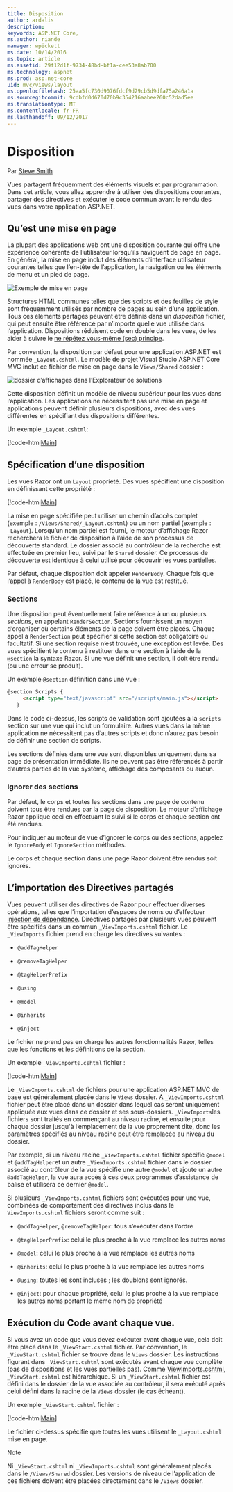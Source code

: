 ```yaml
---
title: Disposition
author: ardalis
description: 
keywords: ASP.NET Core,
ms.author: riande
manager: wpickett
ms.date: 10/14/2016
ms.topic: article
ms.assetid: 29f12d1f-9734-48bd-bf1a-cee53a8ab700
ms.technology: aspnet
ms.prod: asp.net-core
uid: mvc/views/layout
ms.openlocfilehash: 25aa5fc730d9076fdcf9d29cb5d9dfa75a246a1a
ms.sourcegitcommit: 9cdbfd0d670d70b9c354216aabee260c52dad5ee
ms.translationtype: MT
ms.contentlocale: fr-FR
ms.lasthandoff: 09/12/2017
---
```

# <a name="layout"></a>Disposition

Par [Steve Smith](https://ardalis.com/)

Vues partagent fréquemment des éléments visuels et par programmation. Dans cet article, vous allez apprendre à utiliser des dispositions courantes, partager des directives et exécuter le code commun avant le rendu des vues dans votre application ASP.NET.

## <a name="what-is-a-layout"></a>Qu’est une mise en page

La plupart des applications web ont une disposition courante qui offre une expérience cohérente de l’utilisateur lorsqu’ils naviguent de page en page. En général, la mise en page inclut des éléments d’interface utilisateur courantes telles que l’en-tête de l’application, la navigation ou les éléments de menu et un pied de page.

![Exemple de mise en page](layout/_static/page-layout.png)

Structures HTML communes telles que des scripts et des feuilles de style sont fréquemment utilisés par nombre de pages au sein d’une application. Tous ces éléments partagés peuvent être définis dans un *disposition* fichier, qui peut ensuite être référencé par n’importe quelle vue utilisée dans l’application. Dispositions réduisent code en double dans les vues, de les aider à suivre le [ne répétez vous-même (sec) principe](http://deviq.com/don-t-repeat-yourself/).

Par convention, la disposition par défaut pour une application ASP.NET est nommée `_Layout.cshtml`. Le modèle de projet Visual Studio ASP.NET Core MVC inclut ce fichier de mise en page dans le `Views/Shared` dossier :

![dossier d’affichages dans l’Explorateur de solutions](layout/_static/web-project-views.png)

Cette disposition définit un modèle de niveau supérieur pour les vues dans l’application. Les applications ne nécessitent pas une mise en page et applications peuvent définir plusieurs dispositions, avec des vues différentes en spécifiant des dispositions différentes.

Un exemple `_Layout.cshtml`:

[!code-html[Main](../../common/samples/WebApplication1/Views/Shared/_Layout.cshtml?highlight=42,66)]

## <a name="specifying-a-layout"></a>Spécification d’une disposition

Les vues Razor ont un `Layout` propriété. Des vues spécifient une disposition en définissant cette propriété :

[!code-html[Main](../../common/samples/WebApplication1/Views/_ViewStart.cshtml?highlight=2)]

La mise en page spécifiée peut utiliser un chemin d’accès complet (exemple : `/Views/Shared/_Layout.cshtml`) ou un nom partiel (exemple : `_Layout`). Lorsqu’un nom partiel est fourni, le moteur d’affichage Razor recherchera le fichier de disposition à l’aide de son processus de découverte standard. Le dossier associé au contrôleur de la recherche est effectuée en premier lieu, suivi par le `Shared` dossier. Ce processus de découverte est identique à celui utilisé pour découvrir les [vues partielles](partial.md).

Par défaut, chaque disposition doit appeler `RenderBody`. Chaque fois que l’appel à `RenderBody` est placé, le contenu de la vue est restitué.

<a name=layout-sections-label></a>

### <a name="sections"></a>Sections

Une disposition peut éventuellement faire référence à un ou plusieurs *sections*, en appelant `RenderSection`. Sections fournissent un moyen d’organiser où certains éléments de la page doivent être placés. Chaque appel à `RenderSection` peut spécifier si cette section est obligatoire ou facultatif. Si une section requise n’est trouvée, une exception est levée. Des vues spécifient le contenu à restituer dans une section à l’aide de la `@section` la syntaxe Razor. Si une vue définit une section, il doit être rendu (ou une erreur se produit).

Un exemple `@section` définition dans une vue :

```html
@section Scripts {
     <script type="text/javascript" src="/scripts/main.js"></script>
   }
   ```

Dans le code ci-dessus, les scripts de validation sont ajoutées à la `scripts` section sur une vue qui inclut un formulaire. Autres vues dans la même application ne nécessitent pas d’autres scripts et donc n’aurez pas besoin de définir une section de scripts.

Les sections définies dans une vue sont disponibles uniquement dans sa page de présentation immédiate. Ils ne peuvent pas être référencés à partir d’autres parties de la vue système, affichage des composants ou aucun.

### <a name="ignoring-sections"></a>Ignorer des sections

Par défaut, le corps et toutes les sections dans une page de contenu doivent tous être rendues par la page de disposition. Le moteur d’affichage Razor applique ceci en effectuant le suivi si le corps et chaque section ont été rendues.

Pour indiquer au moteur de vue d’ignorer le corps ou des sections, appelez le `IgnoreBody` et `IgnoreSection` méthodes.

Le corps et chaque section dans une page Razor doivent être rendus soit ignorés.

<a name=viewimports></a>

## <a name="importing-shared-directives"></a>L’importation des Directives partagés

Vues peuvent utiliser des directives de Razor pour effectuer diverses opérations, telles que l’importation d’espaces de noms ou d’effectuer [injection de dépendance](dependency-injection.md). Directives partagés par plusieurs vues peuvent être spécifiés dans un commun `_ViewImports.cshtml` fichier. Le `_ViewImports` fichier prend en charge les directives suivantes :

* `@addTagHelper`

* `@removeTagHelper`

* `@tagHelperPrefix`

* `@using`

* `@model`

* `@inherits`

* `@inject`

Le fichier ne prend pas en charge les autres fonctionnalités Razor, telles que les fonctions et les définitions de la section.

Un exemple `_ViewImports.cshtml` fichier :

[!code-html[Main](../../common/samples/WebApplication1/Views/_ViewImports.cshtml)]

Le `_ViewImports.cshtml` de fichiers pour une application ASP.NET MVC de base est généralement placée dans le `Views` dossier. A `_ViewImports.cshtml` fichier peut être placé dans un dossier dans lequel cas seront uniquement appliquée aux vues dans ce dossier et ses sous-dossiers. `_ViewImports`les fichiers sont traités en commençant au niveau racine, et ensuite pour chaque dossier jusqu'à l’emplacement de la vue proprement dite, donc les paramètres spécifiés au niveau racine peut être remplacée au niveau du dossier.

Par exemple, si un niveau racine `_ViewImports.cshtml` fichier spécifie `@model` et `@addTagHelper`et un autre `_ViewImports.cshtml` fichier dans le dossier associé au contrôleur de la vue spécifie une autre `@model` et ajoute un autre `@addTagHelper`, la vue aura accès à ces deux programmes d’assistance de balise et utilisera ce dernier `@model`.

Si plusieurs `_ViewImports.cshtml` fichiers sont exécutées pour une vue, combinées de comportement des directives inclus dans le `ViewImports.cshtml` fichiers seront comme suit :

* `@addTagHelper`, `@removeTagHelper`: tous s’exécuter dans l’ordre

* `@tagHelperPrefix`: celui le plus proche à la vue remplace les autres noms

* `@model`: celui le plus proche à la vue remplace les autres noms

* `@inherits`: celui le plus proche à la vue remplace les autres noms

* `@using`: toutes les sont incluses ; les doublons sont ignorés.

* `@inject`: pour chaque propriété, celui le plus proche à la vue remplace les autres noms portant le même nom de propriété

<a name=viewstart></a>

## <a name="running-code-before-each-view"></a>Exécution du Code avant chaque vue.

Si vous avez un code que vous devez exécuter avant chaque vue, cela doit être placé dans le `_ViewStart.cshtml` fichier. Par convention, le `_ViewStart.cshtml` fichier se trouve dans le `Views` dossier. Les instructions figurant dans `_ViewStart.cshtml` sont exécutés avant chaque vue complète (pas de dispositions et les vues partielles pas). Comme [ViewImports.cshtml](xref:mvc/views/layout#viewimports), `_ViewStart.cshtml` est hiérarchique. Si un `_ViewStart.cshtml` fichier est défini dans le dossier de la vue associée au contrôleur, il sera exécuté après celui défini dans la racine de la `Views` dossier (le cas échéant).

Un exemple `_ViewStart.cshtml` fichier :

[!code-html[Main](../../common/samples/WebApplication1/Views/_ViewStart.cshtml)]

Le fichier ci-dessus spécifie que toutes les vues utilisent le `_Layout.cshtml` mise en page.

> [!NOTE]
> Ni `_ViewStart.cshtml` ni `_ViewImports.cshtml` sont généralement placés dans le `/Views/Shared` dossier. Les versions de niveau de l’application de ces fichiers doivent être placées directement dans le `/Views` dossier.
